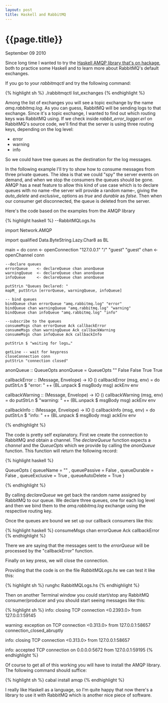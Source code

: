 ```yaml
---
layout: post
title: Haskell and RabbitMQ
---
```


# {{page.title}}

<span class="meta">September 09 2010</span>

Since long time I wanted to try the [Haskell AMQP library that's on hackage](http://hackage.haskell.org/package/amqp), both to practice some Haskell and to learn more about RabbitMQ's default exchanges.

If you go to your _rabbitmqctl_ and try the following command: 

{% highlight sh %}
./rabbitmqctl list_exchanges
{% endhighlight %}

Among the list of exchanges you will see a topic exchange by the name _amq.rabbitmq.log_. As you can guess, RabbitMQ will be sending logs to that exchange. Since it's a topic exchange, I wanted to find out which routing keys was RabbitMQ using. If we check inside _rabbit\_error\_logger.erl_ on RabbitMQ's source code, we'll find that the server is using three routing keys, depending on the log level:

- error
- warning
- info

So we could have tree queues as the destination for the log messages. 

In the following example I'll try to show how to consume messages from three private queues. The idea is that we could "spy" the server events on demand, and when we stop the consumers the queues should be gone. AMQP has a neat feature to allow this kind of use case which is to declare queues with no name –the server will provide a random name–, giving the _auto\_delete_ and _exclusive__ options as *true* and _durable_ as *false*. Then when our consumer get disconnected, the queue is deleted from the server.

Here's the code based on the examples from the AMQP library

{% highlight haskell %}
--RabbitMQLogs.hs

import Network.AMQP

import qualified Data.ByteString.Lazy.Char8 as BL


main = do
    conn <- openConnection "127.0.0.1" "/" "guest" "guest"
    chan <- openChannel conn
    
    --declare queues
    errorQueue    <- declareQueue chan anonQueue
    warningQueue  <- declareQueue chan anonQueue
    infoQueue     <- declareQueue chan anonQueue
    
    putStrLn "Queues Declared: "
    mapM_ putStrLn [errorQueue, warningQueue, infoQueue]
    
    -- bind queues
    bindQueue chan errorQueue "amq.rabbitmq.log" "error"
    bindQueue chan warningQueue "amq.rabbitmq.log" "warning"
    bindQueue chan infoQueue "amq.rabbitmq.log" "info"
    
    --subscribe to the queues
    consumeMsgs chan errorQueue Ack callbackError
    consumeMsgs chan warningQueue Ack callbackWarning
    consumeMsgs chan infoQueue Ack callbackInfo
    
    putStrLn $ "waiting for logs…"
    
    getLine -- wait for keypress
    closeConnection conn
    putStrLn "connection closed"

anonQueue :: QueueOpts
anonQueue = QueueOpts "" False False True True
    

callbackError :: (Message, Envelope) -> IO ()
callbackError (msg, env) = do
    putStrLn $ "error: " ++ (BL.unpack $ msgBody msg)
    ackEnv env
    
callbackWarning :: (Message, Envelope) -> IO ()
callbackWarning (msg, env) = do
    putStrLn $ "warning: " ++ (BL.unpack $ msgBody msg)
    ackEnv env
    
callbackInfo :: (Message, Envelope) -> IO ()
callbackInfo (msg, env) = do
    putStrLn $ "info: " ++ (BL.unpack $ msgBody msg)
    ackEnv env

{% endhighlight %}

The code is pretty self explanatory. First we create the connection to RabbitMQ and obtain a channel. The _declareQueue_ function expects a _channel_ and the _QueueOpts_ which we provide by calling the _anonQueue_ function. This function will return the following record:

{% highlight haskell %}

QueueOpts { queueName = ""
  , queuePassive = False
  , queueDurable = False
  , queueExclusive = True
  , queueAutoDelete = True 
}

{% endhighlight %}

By calling _declareQueue_ we get back the random name assigned by RabbitMQ to our queue. We declare three queues, one for each log level and then we bind them to the _amq.rabbitmq.log_ exchange using the respective routing key.

Once the queues are bound we set up our callback consumers like this:

{% highlight haskell %}
consumeMsgs chan errorQueue Ack callbackError
{% endhighlight %}

There we are saying that the messages sent to the _errorQueue_ will be processed by the "callbackError" function. 

Finally on key press, we will close the connection.

Providing that the code is on the file _RabbitMQLogs.hs_ we can test it like this:

{% highlight sh %}
runghc RabbitMQLogs.hs
{% endhighlight %}

Then on another Terminal window you could start/stop any RabbitMQ consumer/producer and you should start seeing messages like this:

{% highlight sh %}
info: closing TCP connection <0.2393.0> from 127.0.0.1:59145

warning: exception on TCP connection <0.313.0> from 127.0.0.1:58657
connection_closed_abruptly

info: closing TCP connection <0.313.0> from 127.0.0.1:58657

info: accepted TCP connection on 0.0.0.0:5672 from 127.0.0.1:59195
{% endhighlight %}

Of course to get all of this working you will have to install the AMQP library. The following command should suffice:

{% highlight sh %}
cabal install amqp
{% endhighlight %}

I really like Haskell as a language, so I'm quite happy that now there's a library to use it with RabbitMQ which is another nice piece of software.